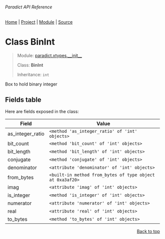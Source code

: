 ###### Paradict API Reference
[Home](/docs/api/README.md) | [Project](/README.md) | [Module](/docs/api/modules/paradict/xtypes/__init__/README.md) | [Source](/src/paradict/xtypes/__init__.py)

# Class BinInt
> Module: [paradict.xtypes.\_\_init\_\_](/docs/api/modules/paradict/xtypes/__init__/README.md)
>
> Class: **BinInt**
>
> Inheritance: `int`

Box to hold binary integer

## Fields table
Here are fields exposed in the class:

| Field | Value |
| --- | --- |
| as\_integer\_ratio | `<method 'as_integer_ratio' of 'int' objects>` |
| bit\_count | `<method 'bit_count' of 'int' objects>` |
| bit\_length | `<method 'bit_length' of 'int' objects>` |
| conjugate | `<method 'conjugate' of 'int' objects>` |
| denominator | `<attribute 'denominator' of 'int' objects>` |
| from\_bytes | `<built-in method from_bytes of type object at 0xa3af20>` |
| imag | `<attribute 'imag' of 'int' objects>` |
| is\_integer | `<method 'is_integer' of 'int' objects>` |
| numerator | `<attribute 'numerator' of 'int' objects>` |
| real | `<attribute 'real' of 'int' objects>` |
| to\_bytes | `<method 'to_bytes' of 'int' objects>` |

<p align="right"><a href="#paradict-api-reference">Back to top</a></p>
